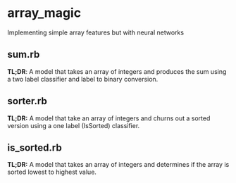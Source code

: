# array_magic
Implementing simple array features but with neural networks

## sum.rb
**TL;DR**: A model that takes an array of integers and produces the sum using a two label classifier and label to binary conversion.

## sorter.rb
**TL;DR:** A model that take an array of integers and churns out a sorted version using a one label (IsSorted) classifier.

## is_sorted.rb
**TL;DR:** A model that takes an array of integers and determines if the array is sorted lowest to highest value.
